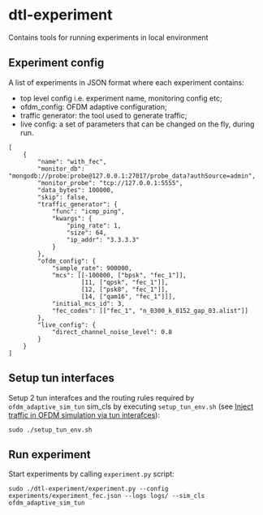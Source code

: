 # dtl-experiment
Contains tools for running experiments in local environment

## Experiment config

A list of experiments in JSON format where each experiment contains:
- top level config i.e. experiment name, monitoring config etc;
- ofdm_config: OFDM adaptive configuration;
- traffic generator: the tool used to generate traffic;
- live config: a set of parameters that can be changed on the fly, during run.
```
[
    {
        "name": "with_fec",
        "monitor_db": "mongodb://probe:probe@127.0.0.1:27017/probe_data?authSource=admin",
        "monitor_probe": "tcp://127.0.0.1:5555",
        "data_bytes": 100000,
        "skip": false,
        "traffic_generator": {
            "func": "icmp_ping",
            "kwargs": {
                "ping_rate": 1,
                "size": 64,
                "ip_addr": "3.3.3.3"
            }
        },
        "ofdm_config": {
            "sample_rate": 900000,
            "mcs": [[-100000, ["bpsk", "fec_1"]],
                    [11, ["qpsk", "fec_1"]],
                    [12, ["psk8", "fec_1"]],
                    [14, ["qam16", "fec_1"]]],
            "initial_mcs_id": 3,
            "fec_codes": [["fec_1", "n_0300_k_0152_gap_03.alist"]]
        },
        "live_config": {
            "direct_channel_noise_level": 0.8
        }
    }
]
```

## Setup tun interfaces

Setup 2 tun interafces and the routing rules required by `ofdm_adaptive_sim_tun` sim_cls by executing `setup_tun_env.sh` (see [Inject traffic in OFDM simulation via tun interafces](docs/local_tuntap_test_env.md)):
```
sudo ./setup_tun_env.sh
```

## Run experiment

Start experiments by calling `experiment.py` script:
```
sudo ./dtl-experiment/experiment.py --config experiments/experiment_fec.json --logs logs/ --sim_cls ofdm_adaptive_sim_tun
```
